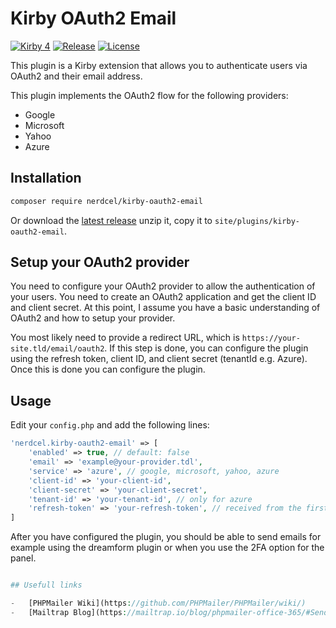 # Kirby OAuth2 Email

[![Kirby 4](https://img.shields.io/badge/kirby-4-fb654f.svg)](https://getkirby.com)
[![Release](https://img.shields.io/github/v/release/nerdcel/kirby-oauth2-email)](https://github.com/nerdcel/kirby-oauth2-email/releases)
[![License](https://img.shields.io/github/license/nerdcel/kirby-oauth2-email)](https://github.com/nerdcel/kirby-oauth2-email/blob/main/LICENSE)

This plugin is a Kirby extension that allows you to authenticate users via OAuth2 and their email address.

This plugin implements the OAuth2 flow for the following providers:
- Google
- Microsoft
- Yahoo
- Azure

## Installation

```bash
composer require nerdcel/kirby-oauth2-email
```

Or download the [latest release](https://github.com/nerdcel/kirby-oauth2-email/releases) unzip it, copy it to `site/plugins/kirby-oauth2-email`.

## Setup your OAuth2 provider

You need to configure your OAuth2 provider to allow the authentication of your users.
You need to create an OAuth2 application and get the client ID and client secret. At this point, I assume you have a basic understanding of OAuth2 and how to setup your provider.

You most likely need to provide a redirect URL, which is `https://your-site.tld/email/oauth2`.
If this step is done, you can configure the plugin using the refresh token, client ID, and client secret (tenantId e.g. Azure).
Once this is done you can configure the plugin.

## Usage

Edit your `config.php` and add the following lines:

```php
'nerdcel.kirby-oauth2-email' => [
    'enabled' => true, // default: false
    'email' => 'example@your-provider.tdl',
    'service' => 'azure', // google, microsoft, yahoo, azure
    'client-id' => 'your-client-id',
    'client-secret' => 'your-client-secret',
    'tenant-id' => 'your-tenant-id', // only for azure
    'refresh-token' => 'your-refresh-token', // received from the first login
]
```

After you have configured the plugin, you should be able to send emails for example using the dreamform plugin or when you use the 2FA option for the panel.

```php

## Usefull links

-   [PHPMailer Wiki](https://github.com/PHPMailer/PHPMailer/wiki/)
-   [Mailtrap Blog](https://mailtrap.io/blog/phpmailer-office-365/#Send-email-using-Outlook-SMTP)
